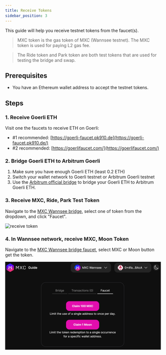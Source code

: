 ```yaml
---
title: Receive Tokens
sidebar_position: 3
---
```


This guide will help you receive testnet tokens from the faucet(s).

> MXC token is the gas token of MXC (Wannsee testnet). The MXC token is used for paying L2 gas fee.

> The Ride token and Park token are both test tokens that are used for testing the bridge and swap.

## Prerequisites

-   You have an Ethereum wallet address to accept the testnet tokens.

## Steps

### 1. Receive Goerli ETH

Visit one the faucets to receive ETH on Goerli:

-   #1 recommended: [https://goerli-faucet.pk910.de](https://goerli-faucet.pk910.de/)
-   #2 recommended: [https://goerlifaucet.com/](https://goerlifaucet.com/)

### 2. Bridge Goerli ETH to Arbitrum Goerli

1. Make sure you have enough Goerli ETH (least 0.2 ETH)
2. Switch your wallet network to Goerli testnet or Arbitrum Goerli testnet
3. Use the [Arbitrum official bridge](https://bridge.arbitrum.io/?l2ChainId=421613) to bridge your Goerli ETH to Arbitrum Goerli ETH.

### 3. Receive MXC, Ride, Park Test Token

Navigate to the [MXC Wannsee bridge](https://wannsee-bridge.mxc.com), select one of token from the dropdown, and click "Faucet".

![receive token](./img/receive-token.png)

### 4. In Wannsee network, receive MXC, Moon Token

Navigate to the [MXC Wannsee bridge faucet](https://wannsee-bridge.mxc.com/#/faucet), select MXC or Moon button get the token.

![receive token](./img/faucet.png)
